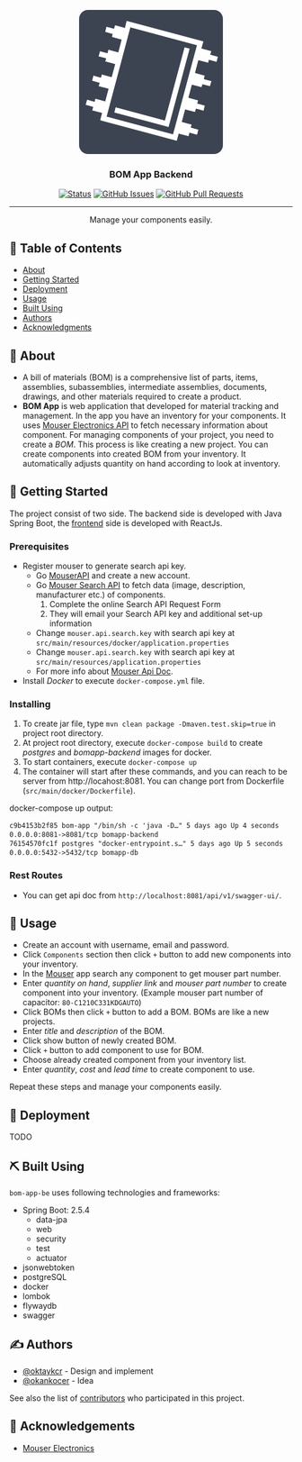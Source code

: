 <p align="center">
  <img width="256" height="256" src="https://github.com/oktaykcr/bom-app-be/blob/master/bom-app-logo.png"  alt="logo"/>
</p>

<h3 align="center">BOM App Backend</h3>

<div align="center">

[![Status](https://img.shields.io/badge/status-active-success.svg)]()
[![GitHub Issues](https://img.shields.io/github/issues/oktaykcr/bom-app-be.svg)](https://github.com/oktaykcr/bom-app-be/issues)
[![GitHub Pull Requests](https://img.shields.io/github/issues-pr/oktaykcr/bom-app-be.svg)](https://github.com/oktaykcr/bom-app-be/pulls)

</div>

---

<p align="center"> Manage your components easily.
    <br> 
</p>

## 📝 Table of Contents

- [About](#about)
- [Getting Started](#getting_started)
- [Deployment](#deployment)
- [Usage](#usage)
- [Built Using](#built_using)
- [Authors](#authors)
- [Acknowledgments](#acknowledgement)

## 🧐 About <a name = "about"></a>

- A bill of materials (BOM) is a comprehensive list of parts, items, assemblies, subassemblies, intermediate assemblies,
  documents, drawings, and other materials required to create a product.
- **BOM App** is web application that developed for material tracking and management. In the app you have an inventory
  for your components. It uses [Mouser Electronics API](https://eu.mouser.com/) to fetch necessary information about
  component. For managing components of your project, you need to create a *BOM*. This process is like creating a new
  project. You can create components into created BOM from your inventory. It automatically adjusts quantity on hand
  according to look at inventory.

## 🏁 Getting Started <a name = "getting_started"></a>

The project consist of two side. The backend side is developed with Java Spring Boot,
the [frontend](https://github.com/oktaykcr/bom-app-fe) side is developed with ReactJs.

### Prerequisites

- Register mouser to generate search api key.
  - Go [MouserAPI](https://eu.mouser.com/MyAccount/ManageApis) and create a new account.
  - Go [Mouser Search API](https://eu.mouser.com/api-search/) to fetch data (image, description, manufacturer etc.) of components.
    1. Complete the online Search API Request Form
    2. They will email your Search API key and additional set-up information
  - Change `mouser.api.search.key` with search api key at `src/main/resources/docker/application.properties`
  - Change `mouser.api.search.key` with search api key at `src/main/resources/application.properties`
  - For more info about [Mouser Api Doc](https://api.mouser.com/api/docs/ui/index).
- Install *Docker* to execute `docker-compose.yml` file.

### Installing

1. To create jar file, type `mvn clean package -Dmaven.test.skip=true` in project root directory.
2. At project root directory, execute `docker-compose build` to create *postgres* and *bomapp-backend* images for
   docker.
3. To start containers, execute `docker-compose up`
4. The container will start after these commands, and you can reach to be server from http://locahost:8081. You can
   change port from Dockerfile (`src/main/docker/Dockerfile`).

docker-compose up output:

```
c9b4153b2f85 bom-app "/bin/sh -c 'java -D…" 5 days ago Up 4 seconds 0.0.0.0:8081->8081/tcp bomapp-backend
76154570fc1f postgres "docker-entrypoint.s…" 5 days ago Up 5 seconds 0.0.0.0:5432->5432/tcp bomapp-db
```
### Rest Routes

- You can get api doc from `http://localhost:8081/api/v1/swagger-ui/`. 

## 🎈 Usage <a name="usage"></a>

- Create an account with username, email and password.
- Click `Components` section then click `+` button to add new components into your inventory.
- In the [Mouser](https://eu.mouser.com/) app search any component to get mouser part number.
- Enter *quantity on hand*, *supplier link* and *mouser part number* to create component into your inventory. (Example
  mouser part number of capacitor: `80-C1210C331KDGAUTO`)
- Click BOMs then click `+` button to add a BOM. BOMs are like a new projects.
- Enter *title* and *description* of the BOM.
- Click show button of newly created BOM.
- Click `+` button to add component to use for BOM.
- Choose already created component from your inventory list.
- Enter *quantity*, *cost* and *lead time* to create component to use.

Repeat these steps and manage your components easily.

## 🚀 Deployment <a name = "deployment"></a>

TODO

## ⛏️ Built Using <a name = "built_using"></a>

`bom-app-be` uses following technologies and frameworks:

- Spring Boot: 2.5.4
    - data-jpa
    - web
    - security
    - test
    - actuator
- jsonwebtoken
- postgreSQL
- docker
- lombok
- flywaydb
- swagger

## ✍️ Authors <a name = "authors"></a>

- [@oktaykcr](https://github.com/oktaykcr) - Design and implement
- [@okankocer](https://linkedin.com/in/okan-koçer-b3327615b) - Idea

See also the list of [contributors](https://github.com/oktaykcr/bom-app-be/contributors) who
participated in this project.

## 🎉 Acknowledgements <a name = "acknowledgement"></a>

- [Mouser Electronics](https://eu.mouser.com/)